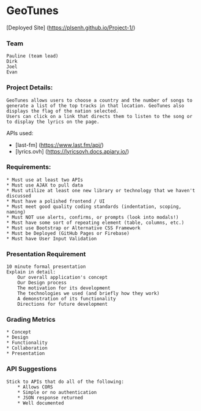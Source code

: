 # GeoTunes

[Deployed Site] (https://plsenh.github.io/Project-1/)

### Team

    Pauline (team lead)
    Dirk
    Joel
    Evan

### Project Details:

    GeoTunes allows users to choose a country and the number of songs to generate a list of the top tracks in that location. GeoTunes also displays the flag of the nation selected.
    Users can click on a link that directs them to listen to the song or to display the lyrics on the page.

APIs used:
* [last-fm] (https://www.last.fm/api/)
* [lyrics.ovh] (https://lyricsovh.docs.apiary.io/)

### Requirements:

    * Must use at least two APIs
    * Must use AJAX to pull data
    * Must utilize at least one new library or technology that we haven't discussed
    * Must have a polished frontend / UI
    * Must meet good quality coding standards (indentation, scoping, naming)
    * Must NOT use alerts, confirms, or prompts (look into modals!)
    * Must have some sort of repeating element (table, columns, etc.)
    * Must use Bootstrap or Alternative CSS Framework
    * Must be Deployed (GitHub Pages or Firebase)
    * Must have User Input Validation

### Presentation Requirement

    10 minute formal presentation
    Explain in detail:
        Our overall application's concept
        Our Design process
        The motivation for its development
        The technologies we used (and briefly how they work)
        A demonstration of its functionality
        Directions for future development

### Grading Metrics

    * Concept
    * Design
    * Functionality
    * Collaboration
    * Presentation

### API Suggestions

    Stick to APIs that do all of the following:
        * Allows CORS
        * Simple or no authentication
        * JSON response returned
        * Well documented